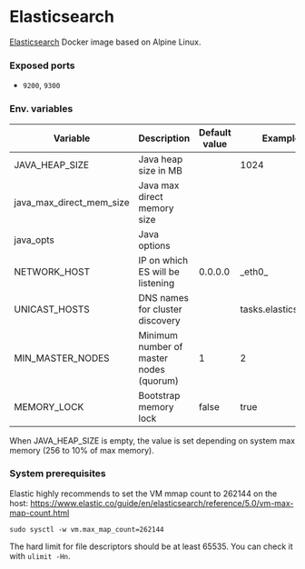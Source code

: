 # Elasticsearch

[Elasticsearch](https://www.elastic.co/products/elasticsearch) Docker image based on Alpine Linux.

### Exposed ports

- `9200`, `9300`


### Env. variables

Variable | Description | Default value | Example
 ------- | ----------- | ------------- | -------
JAVA_HEAP_SIZE | Java heap size in MB | | 1024
java_max_direct_mem_size | Java max direct memory size | |
java_opts | Java options | |
NETWORK_HOST | IP on which ES will be listening | 0.0.0.0 | \_eth0\_
UNICAST_HOSTS | DNS names for cluster discovery | | tasks.elasticsearch
MIN_MASTER_NODES | Minimum number of master nodes (quorum) | 1 | 2
MEMORY_LOCK | Bootstrap memory lock | false | true

When JAVA_HEAP_SIZE is empty, the value is set depending on system max memory (256 to 10% of max memory).

### System prerequisites

Elastic highly recommends to set the VM mmap count to 262144 on the host: https://www.elastic.co/guide/en/elasticsearch/reference/5.0/vm-max-map-count.html

    sudo sysctl -w vm.max_map_count=262144

The hard limit for file descriptors should be at least 65535. You can check it with `ulimit -Hn`.
